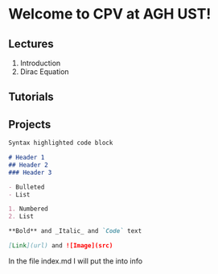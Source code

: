 # Welcome to CPV at AGH UST!



## Lectures
1. Introduction 
2. Dirac Equation

## Tutorials

## Projects 

```markdown
Syntax highlighted code block

# Header 1
## Header 2
### Header 3

- Bulleted
- List

1. Numbered
2. List

**Bold** and _Italic_ and `Code` text

[Link](url) and ![Image](src)
```
In the file index.md I will put the into info
